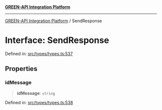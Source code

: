 [**GREEN-API Integration Platform**](../README.md)

***

[GREEN-API Integration Platform](../globals.md) / SendResponse

# Interface: SendResponse

Defined in: [src/types/types.ts:537](https://github.com/green-api/greenapi-integration/blob/62a96bf9bfbccb88022bc7b0859de19e8c48289f/src/types/types.ts#L537)

## Properties

### idMessage

> **idMessage**: `string`

Defined in: [src/types/types.ts:538](https://github.com/green-api/greenapi-integration/blob/62a96bf9bfbccb88022bc7b0859de19e8c48289f/src/types/types.ts#L538)
